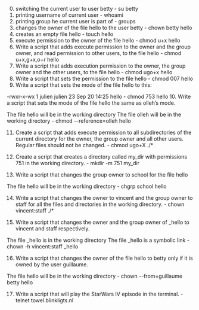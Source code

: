 0. switching the current user to user betty - su betty
1. printing username of current user - whoami
2. printing group he current user is part of - groups
3. changes the owner of the file hello to the user betty - chown betty hello
4. creates an empty file hello - touch hello
5. execute permission to the owner of the file hello - chmod u+x hello
6. Write a script that adds execute permission to the owner and the group owner, and read permission to other users, to the file hello - chmod u+x,g+x,o+r hello
7. Write a script that adds execution permission to the owner, the group owner and the other users, to the file hello - chmod ugo+x hello
8. Write a script that sets the permission to the file hello - chmod 007 hello
9. Write a script that sets the mode of the file hello to this:

-rwxr-x-wx 1 julien julien 23 Sep 20 14:25 hello - chmod 753 hello
10. Write a script that sets the mode of the file hello the same as olleh’s mode.

The file hello will be in the working directory
The file olleh will be in the working directory - chmod --reference=olleh hello

11. Create a script that adds execute permission to all subdirectories of the current directory for the owner, the group owner and all other users. Regular files should not be changed. - chmod ugo+X ./* 

12. Create a script that creates a directory called my_dir with permissions 751 in the working directory. - mkdir -m 751 my_dir

13. Write a script that changes the group owner to school for the file hello

The file hello will be in the working directory - chgrp school hello

14. Write a script that changes the owner to vincent and the group owner to staff for all the files and directories in the working directory. - chown vincent:staff ./*

15. Write a script that changes the owner and the group owner of _hello to vincent and staff respectively.

The file _hello is in the working directory
The file _hello is a symbolic link - chown -h vincent:staff _hello

16. Write a script that changes the owner of the file hello to betty only if it is owned by the user guillaume.

The file hello will be in the working directory - chown --from=guillaume betty hello

17. Write a script that will play the StarWars IV episode in the terminal. - telnet towel.blinkligts.nl 
